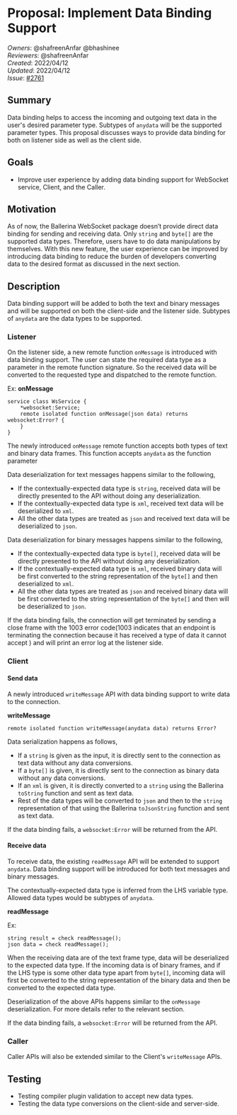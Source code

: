 # Proposal: Implement Data Binding Support

_Owners_: @shafreenAnfar @bhashinee  
_Reviewers_: @shafreenAnfar    
_Created_: 2022/04/12  
_Updated_: 2022/04/12  
_Issue_: [#2761](https://github.com/ballerina-platform/ballerina-standard-library/issues/2761)  

## Summary

Data binding helps to access the incoming and outgoing text data in the user's desired parameter type. Subtypes of `anydata` will be the supported parameter types. This proposal discusses ways to provide data binding for both on listener side as well as the client side.

## Goals

- Improve user experience by adding data binding support for WebSocket service, Client, and the Caller.

## Motivation

As of now, the Ballerina WebSocket package doesn’t provide direct data binding for sending and receiving data. Only `string` and `byte[]` are the supported data types. Therefore, users have to do data manipulations by themselves. With this new feature, the user experience can be improved by introducing data binding to reduce the burden of developers converting data to the desired format as discussed in the next section.

## Description

Data binding support will be added to both the text and binary messages and will be supported on both the client-side and the listener side. Subtypes of `anydata` are the data types to be supported.

### Listener

On the listener side, a new remote function `onMessage` is introduced with data binding support. The user can state the required data type as a parameter in the remote function signature. So the received data will be converted to the requested type and dispatched to the remote function.

Ex:
**onMessage**

```ballerina
service class WsService { 
    *websocket:Service;
    remote isolated function onMessage(json data) returns websocket:Error? { 
    } 
}
```
The newly introduced `onMessage` remote function accepts both types of text and binary data frames. This function accepts `anydata` as the function parameter

Data deserialization for text messages happens similar to the following,

- If the contextually-expected data type is `string`, received data will be directly presented to the API without doing any deserialization.
- If the contextually-expected data type is `xml`, received text data will be deserialized to `xml`.
- All the other data types are treated as `json` and received text data will be deserialized to `json`.

Data deserialization for binary messages happens similar to the following,

- If the contextually-expected data type is `byte[]`, received data will be directly presented to the API without doing any deserialization.
- If the contextually-expected data type is `xml`, received binary data will be first converted to the string representation of the `byte[]` and then deserialized to `xml`.
- All the other data types are treated as `json` and received binary data will be first converted to the string representation of the `byte[]` and then will be deserialized to `json`.

If the data binding fails, the connection will get terminated by sending a close frame with the 1003 error code(1003 indicates that an endpoint is terminating the connection because it has received a type of data it cannot accept ) and will print an error log at the listener side.

### Client

#### Send data

A newly introduced `writeMessage` API with data binding support to write data to the connection.

**writeMessage**

```ballerina
remote isolated function writeMessage(anydata data) returns Error?
```

Data serialization happens as follows,

- If a `string` is given as the input, it is directly sent to the connection as text data without any data conversions.
- If a `byte[]` is given, it is directly sent to the connection as binary data without any data conversions.
- If an `xml` is given, it is directly converted to a `string` using the Ballerina `toString` function and sent as text data.
- Rest of the data types will be converted to `json` and then to the `string` representation of that using the Ballerina `toJsonString` function and sent as text data.

If the data binding fails, a `websocket:Error` will be returned from the API.

#### Receive data

To receive data, the existing `readMessage` API will be extended to support `anydata`. Data binding support will be introduced for both text messages and binary messages.

The contextually-expected data type is inferred from the LHS variable type. Allowed data types would be subtypes of `anydata`.

**readMessage**

Ex:
```ballerina
string result = check readMessage();
json data = check readMessage();
```

When the receiving data are of the text frame type, data will be deserialized to the expected data type. If the incoming data is of binary frames, and if the LHS type is some other data type apart from `byte[]`, incoming data will first be converted to the string representation of the binary data and then be converted to the expected data type.

Deserialization of the above APIs happens similar to the `onMessage` deserialization. For more details refer to the relevant section.

If the data binding fails, a `websocket:Error` will be returned from the API.

### Caller

Caller APIs will also be extended similar to the Client's `writeMessage` APIs.

## Testing

- Testing compiler plugin validation to accept new data types.
- Testing the data type conversions on the client-side and server-side.
